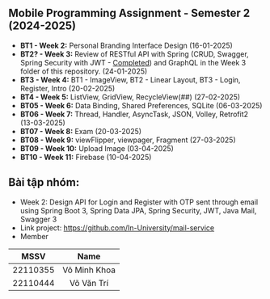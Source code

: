 ## Mobile Programming Assignment - Semester 2 (2024-2025)
- **BT1 - Week 2:** Personal Branding Interface Design (16-01-2025)
- **BT2? - Week 3:** Review of RESTful API with Spring (CRUD, Swagger, Spring Security with JWT - [Completed](https://github.com/In-University/mail-service)) and GraphQL in the Week 3 folder of this repository. (24-01-2025)
- **BT3 - Week 4:** BT1 - ImageView, BT2 - Linear Layout, BT3 - Login, Register, Intro (20-02-2025)
- **BT4 - Week 5:** ListView, GridView, RecycleView(##) (27-02-2025)
- **BT05 - Week 6:** Data Binding, Shared Preferences, SQLite (06-03-2025)
- **BT06 - Week 7:** Thread, Handler, AsyncTask, JSON, Volley, Retrofit2 (13-03-2025)
- **BT07 - Week 8:** Exam (20-03-2025)
- **BT08 - Week 9:** viewFlipper, viewpager, Fragment (27-03-2025)
- **BT09 - Week 10:** Upload Image (03-04-2025)
- **BT10 - Week 11:** Firebase (10-04-2025)


## Bài tập nhóm: 
- Week 2: Design API for Login and Register with OTP sent through email using Spring Boot 3, Spring Data JPA, Spring Security, JWT, Java Mail, Swagger 3
- Link project: https://github.com/In-University/mail-service
- Member

| MSSV  | Name |
| ------------- |:-------------:|
| 22110355      | Võ Minh Khoa     |
| 22110444      | Võ Văn Trí     |
